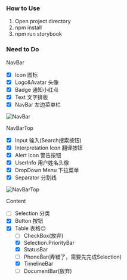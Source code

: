 ### How to Use
1. Open project directory
2. npm install
3. npm run storybook

### Need to Do

NavBar
- [x] Icon 图标
- [x] Logo&Avatar 头像
- [x] Badge 通知小红点
- [x] Text 文字排版
- [x] NavBar 左边菜单栏

![NavBar](https://user-images.githubusercontent.com/44597440/104077387-883e1f80-51e7-11eb-9b11-e9396d864bd3.gif)

NavBarTop
- [X] Input 输入(Search搜索按钮)
- [X] Interpretation Icon 翻译按钮
- [X] Alert Icon 警告按钮
- [X] UserInfo 用户姓名头像
- [X] DropDown Menu 下拉菜单
- [X] Separator 分割线

![NavBarTop](https://user-images.githubusercontent.com/44597440/104077429-aad03880-51e7-11eb-822b-717c4fbedc6b.gif)

Content
- [ ] Selection 分类
- [X] Button 按钮
- [X] Table 表格😔
    - [ ] CheckBox(放弃)
    - [X] Selection.PriorityBar
    - [X] StatusBar
    - [ ] PhoneBar(弄错了，需要先完成Selection)
    - [X] TimelineBar
    - [ ] DocumentBar(放弃)
